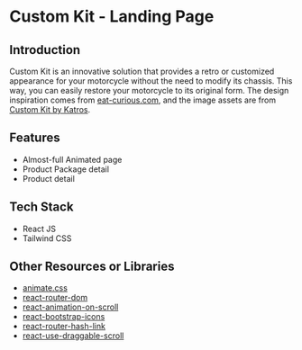 #  Custom Kit - Landing Page

## Introduction
Custom Kit is an innovative solution that provides a retro or customized appearance for your motorcycle without the need to modify its chassis. This way, you can easily restore your motorcycle to its original form. The design inspiration comes from [eat-curious.com](https://eat-curious.com/), and the image assets are from [Custom Kit by Katros](https://instagram.com/custom.kit).

## Features
* Almost-full Animated page
* Product Package detail
* Product detail

## Tech Stack
* React JS
* Tailwind CSS

## Other Resources or Libraries
* [animate.css](https://animate.style/)
* [react-router-dom](https://reactrouter.com/)
* [react-animation-on-scroll](https://www.metinarslanturk.com/react-animation-on-scroll)
* [react-bootstrap-icons](https://github.com/ismamz/react-bootstrap-icons)
* [react-router-hash-link](https://github.com/rafgraph/react-router-hash-link)
* [react-use-draggable-scroll](https://github.com/rfmiotto/react-use-draggable-scroll)
